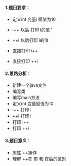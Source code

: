#### 1.题目要求：

- 定义int 变量i  赋值为10

- i++ 以后  打印 i的值 '

- ++i 以后打印 i的值  

- 直接打印 i++ 

- 直接打印 ++i

  



#### 2.思路分析：

- 新建一个java文件
- 编写类
- 编写main方法
- 定义int 变量赋值为10
- i++ 打印 i 
- ++i  打印 i 
- 打印 i++
- 打印 ++i



#### 3.题目意义：

- 属性 ++操作
- 理解 ++在 前 和 在后的区别

